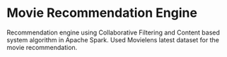 # Movie Recommendation Engine
Recommendation engine using Collaborative Filtering and Content based system algorithm in Apache Spark.
Used Movielens latest dataset for the movie recommendation.
 
